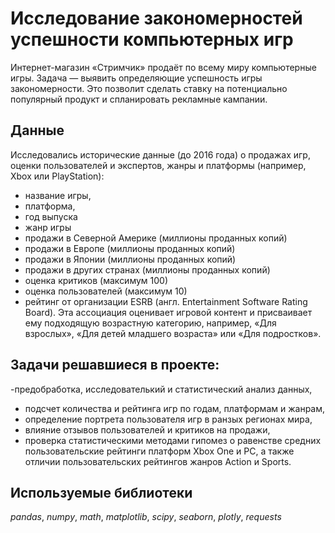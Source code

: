 # Исследование закономерностей успешности компьютерных игр

Интернет-магазин «Стримчик» продаёт по всему миру компьютерные игры. Задача — выявить определяющие успешность игры закономерности. Это позволит сделать ставку на потенциально популярный продукт и спланировать рекламные кампании.

## Данные
Исследовались исторические данные (до 2016 года) о продажах игр, оценки пользователей и экспертов, жанры и платформы (например, Xbox или PlayStation):
- название игры,
- платформа,
- год выпуска
- жанр игры
- продажи в Северной Америке (миллионы проданных копий)
- продажи в Европе (миллионы проданных копий)
- продажи в Японии (миллионы проданных копий)
- продажи в других странах (миллионы проданных копий)
- оценка критиков (максимум 100)
- оценка пользователей (максимум 10)
- рейтинг от организации ESRB (англ. Entertainment Software Rating Board). Эта ассоциация оценивает игровой контент и присваивает ему подходящую возрастную категорию, например, «Для взрослых», «Для детей младшего возраста» или «Для подростков».

## Задачи решавшиеся в проекте:
-предобработка, исследователький и статистический анализ данных,
- подсчет количества и рейтинга игр по годам, платформам и жанрам,
- определение портрета пользователя игр в ранзых регионах мира,
- влияние отзывов пользователей и критиков на продажи,
- проверка статистическими методами гипомез о равенстве средних пользовательские рейтинги платформ Xbox One и PC, а также отличии пользовательских рейтингов жанров Action и Sports.  

## Используемые библиотеки
*pandas*, *numpy*, *math*, *matplotlib*, *scipy*, *seaborn*, *plotly*, *requests*  

